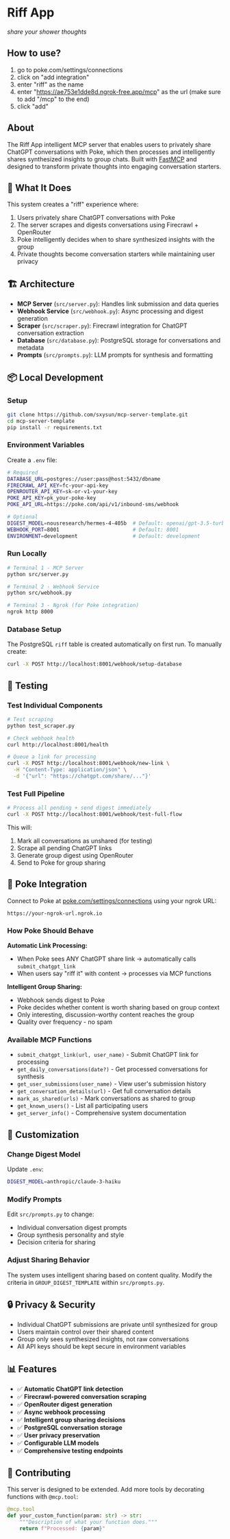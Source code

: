 # Riff App
*share your shower thoughts*

## How to use?

1. go to poke.com/settings/connections
2. click on "add integration"
3. enter "riff" as the name
4. enter "https://ae753e1dde8d.ngrok-free.app/mcp" as the url (make sure to add "/mcp" to the end)
5. click "add"

## About

The Riff App intelligent MCP server that enables users to privately share ChatGPT conversations with Poke, which then processes and intelligently shares synthesized insights to group chats. Built with [FastMCP](https://github.com/jlowin/fastmcp) and designed to transform private thoughts into engaging conversation starters.

## 🎯 What It Does

This system creates a "riff" experience where:
1. Users privately share ChatGPT conversations with Poke
2. The server scrapes and digests conversations using Firecrawl + OpenRouter
3. Poke intelligently decides when to share synthesized insights with the group
4. Private thoughts become conversation starters while maintaining user privacy

## 🏗️ Architecture

- **MCP Server** (`src/server.py`): Handles link submission and data queries
- **Webhook Service** (`src/webhook.py`): Async processing and digest generation
- **Scraper** (`src/scraper.py`): Firecrawl integration for ChatGPT conversation extraction
- **Database** (`src/database.py`): PostgreSQL storage for conversations and metadata
- **Prompts** (`src/prompts.py`): LLM prompts for synthesis and formatting

## 📦 Local Development

### Setup

```bash
git clone https://github.com/sxysun/mcp-server-template.git
cd mcp-server-template
pip install -r requirements.txt
```

### Environment Variables

Create a `.env` file:

```bash
# Required
DATABASE_URL=postgres://user:pass@host:5432/dbname
FIRECRAWL_API_KEY=fc-your-api-key
OPENROUTER_API_KEY=sk-or-v1-your-key
POKE_API_KEY=pk_your-poke-key
POKE_API_URL=https://poke.com/api/v1/inbound-sms/webhook

# Optional
DIGEST_MODEL=nousresearch/hermes-4-405b  # Default: openai/gpt-3.5-turbo
WEBHOOK_PORT=8001                        # Default: 8001
ENVIRONMENT=development                  # Default: development
```

### Run Locally

```bash
# Terminal 1 - MCP Server
python src/server.py

# Terminal 2 - Webhook Service
python src/webhook.py

# Terminal 3 - Ngrok (for Poke integration)
ngrok http 8000
```

### Database Setup

The PostgreSQL `riff` table is created automatically on first run. To manually create:

```bash
curl -X POST http://localhost:8001/webhook/setup-database
```

## 🧪 Testing

### Test Individual Components

```bash
# Test scraping
python test_scraper.py

# Check webhook health
curl http://localhost:8001/health

# Queue a link for processing
curl -X POST http://localhost:8001/webhook/new-link \
  -H "Content-Type: application/json" \
  -d '{"url": "https://chatgpt.com/share/..."}'
```

### Test Full Pipeline

```bash
# Process all pending + send digest immediately
curl -X POST http://localhost:8001/webhook/test-full-flow
```

This will:
1. Mark all conversations as unshared (for testing)
2. Scrape all pending ChatGPT links
3. Generate group digest using OpenRouter
4. Send to Poke for group sharing

## 🤖 Poke Integration

Connect to Poke at [poke.com/settings/connections](https://poke.com/settings/connections) using your ngrok URL:
```
https://your-ngrok-url.ngrok.io
```

### How Poke Should Behave

**Automatic Link Processing:**
- When Poke sees ANY ChatGPT share link → automatically calls `submit_chatgpt_link`
- When users say "riff it" with content → processes via MCP functions

**Intelligent Group Sharing:**
- Webhook sends digest to Poke
- Poke decides whether content is worth sharing based on group context
- Only interesting, discussion-worthy content reaches the group
- Quality over frequency - no spam

### Available MCP Functions

- `submit_chatgpt_link(url, user_name)` - Submit ChatGPT link for processing
- `get_daily_conversations(date?)` - Get processed conversations for synthesis
- `get_user_submissions(user_name)` - View user's submission history
- `get_conversation_details(url)` - Get full conversation details
- `mark_as_shared(urls)` - Mark conversations as shared to group
- `get_known_users()` - List all participating users
- `get_server_info()` - Comprehensive system documentation

## 🎨 Customization

### Change Digest Model

Update `.env`:
```bash
DIGEST_MODEL=anthropic/claude-3-haiku
```

### Modify Prompts

Edit `src/prompts.py` to change:
- Individual conversation digest prompts
- Group synthesis personality and style
- Decision criteria for sharing

### Adjust Sharing Behavior

The system uses intelligent sharing based on content quality. Modify the criteria in `GROUP_DIGEST_TEMPLATE` within `src/prompts.py`.

## 🔒 Privacy & Security

- Individual ChatGPT submissions are private until synthesized for group
- Users maintain control over their shared content
- Group only sees synthesized insights, not raw conversations
- All API keys should be kept secure in environment variables

## 📊 Features

- ✅ **Automatic ChatGPT link detection**
- ✅ **Firecrawl-powered conversation scraping**
- ✅ **OpenRouter digest generation**
- ✅ **Async webhook processing**
- ✅ **Intelligent group sharing decisions**
- ✅ **PostgreSQL conversation storage**
- ✅ **User privacy preservation**
- ✅ **Configurable LLM models**
- ✅ **Comprehensive testing endpoints**

## 🤝 Contributing

This server is designed to be extended. Add more tools by decorating functions with `@mcp.tool`:

```python
@mcp.tool
def your_custom_function(param: str) -> str:
    """Description of what your function does."""
    return f"Processed: {param}"
```
